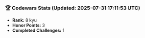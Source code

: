 ### 🏆 Codewars Stats (Updated: 2025-07-31 17:11:53 UTC)

- **Rank:** 8 kyu
- **Honor Points:** 3
- **Completed Challenges:** 1

